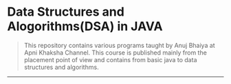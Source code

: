 ﻿# Data Structures and Alogorithms(DSA) in JAVA
>This repository contains various programs taught by Anuj Bhaiya at Apni Khaksha Channel.
This course is published mainly from the placement point of view and
contains from basic java to data structures and algorithms.
<hr>
